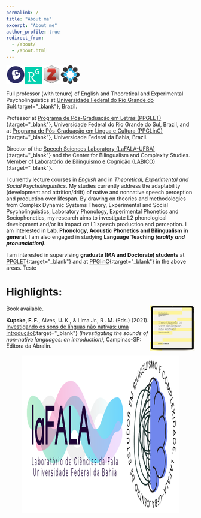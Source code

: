 ```yaml
---
permalink: /
title: "About me"
excerpt: "About me"
author_profile: true
redirect_from: 
  - /about/
  - /about.html
---
```


<a href="http://lattes.cnpq.br/5896539533884923" target="_blank"><img src="/images/lattes.png" width="50" height="50"></a><a href="https://www.researchgate.net/profile/Felipe-Kupske" target="_blank"><img src="/images/rg.png" width="46" height="46"></a><a href="https://www.zotero.org/kupske" target="_blank"><img src="/images/zotero.png" width="50" height="50"></a><a href="osf.io/rabw7" target="_blank"><img src="/images/osf.png" width="50" height="50"></a>

Full professor (with tenure) of English and Theoretical and Experimental Psycholinguistics at [Universidade Federal do Rio Grande do Sul](https://www.ufrgs.br){:target="_blank"}, Brazil.

Professor at [Programa de Pós-Graduação em Letras (PPGLET)](https://www.ufrgs.br/ppgletras/){:target="_blank"}, Universidade Federal do Rio Grande do Sul, Brazil, and at [Programa de Pós-Graduação em Língua e Cultura (PPGLinC)](http://www.ppglinc.ufba.br/){:target="_blank"}, Universidade Federal da Bahia, Brazil.

Director of the [Speech Sciences Laboratory (LaFALA-UFBA)](http://lafala-ufba.github.io){:target="_blank"} and the Center for Bilingualism and Complexity Studies. Member of [Laboratório de Bilinguismo e Cognição (LABICO)](https://www.ufrgs.br/labico/){:target="_blank"}. 

I currently lecture courses in *English* and in *Theoretical, Experimental and Social Psycholinguistics*. My studies currently address the adaptability (development and attrition/drift) of native and nonnative speech perception and production over lifespan. By drawing on theories and methodologies from Complex Dynamic Systems Theory, Experimental and Social Psycholinguistics, Laboratory Phonology, Experimental Phonetics and Sociophonetics, my research aims to investigate L2 phonological development and/or its impact on L1 speech production and perception. I am interested in **Lab. Phonology, Acoustic Phonetics and Bilingualism in general**. I am also engaged in studying **Language Teaching *(orality and pronunciation)***.

I am interested in supervising **graduate (MA and Doctorate) students** at [PPGLET](https://www.ufrgs.br/ppgletras/){:target="_blank"} and at [PPGlinC](http://www.ppglinc.ufba.br/){:target="_blank"} in the above areas. Teste

# Highlights:

<img align="right" src="/images/livro2021.png" width="120" height="120" alt="Kupske et al. (2021)">
Book available. 
<br />

**Kupske, F. F.**, Alves, U. K., & Lima Jr., R . M. (Eds.) (2021). [Investigando os sons de línguas não nativas: uma introdução](https://editora.abralin.org/publicacoes/investigando-os-sons-de-linguas-nao-nativas/){:target="_blank"} *(Investigating the sounds of non-native languages: an introduction)*, Campinas-SP: Editora da Abralin.
<br clear="right"/>

<p align="center">
  <a href="http://lafala-ufba.github.io" target="_blank"><img src="/images/lafalacebc.png" width="420" height="420"></a>
</p>
